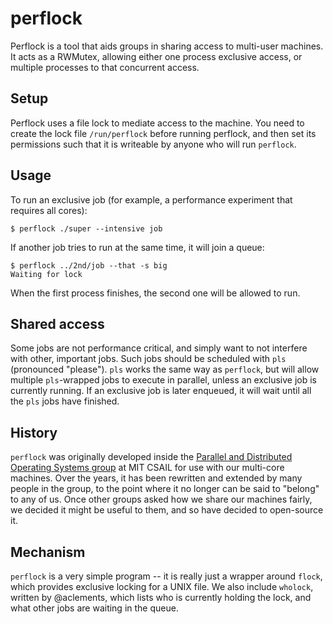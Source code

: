 # perflock

Perflock is a tool that aids groups in sharing access to multi-user
machines. It acts as a RWMutex, allowing either one process exclusive
access, or multiple processes to that concurrent access.

## Setup

Perflock uses a file lock to mediate access to the machine. You need to
create the lock file `/run/perflock` before running perflock, and then
set its permissions such that it is writeable by anyone who will run
`perflock`.

## Usage

To run an exclusive job (for example, a performance experiment that
requires all cores):

```console
$ perflock ./super --intensive job
```

If another job tries to run at the same time, it will join a queue:

```console
$ perflock ../2nd/job --that -s big
Waiting for lock
```

When the first process finishes, the second one will be allowed to run.

## Shared access

Some jobs are not performance critical, and simply want to not interfere
with other, important jobs. Such jobs should be scheduled with `pls`
(pronounced "please"). `pls` works the same way as `perflock`, but will
allow multiple `pls`-wrapped jobs to execute in parallel, unless an
exclusive job is currently running. If an exclusive job is later
enqueued, it will wait until all the `pls` jobs have finished.

## History

`perflock` was originally developed inside the [Parallel and Distributed
Operating Systems group](https://pdos.csail.mit.edu/) at MIT CSAIL for
use with our multi-core machines. Over the years, it has been rewritten
and extended by many people in the group, to the point where it no
longer can be said to "belong" to any of us. Once other groups asked how
we share our machines fairly, we decided it might be useful to them, and
so have decided to open-source it.

## Mechanism

`perflock` is a very simple program -- it is really just a wrapper
around `flock`, which provides exclusive locking for a UNIX file. We
also include `wholock`, written by @aclements, which lists who is
currently holding the lock, and what other jobs are waiting in the
queue.
